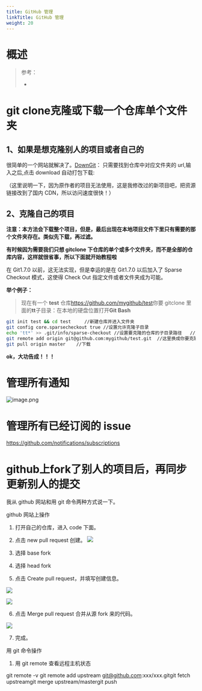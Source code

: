```yaml
---
title: GitHub 管理
linkTitle: GitHub 管理
weight: 20
---
```


# 概述

> 参考：
>
> -

# git clone克隆或下载一个仓库单个文件夹

## 1、如果是想克隆别人的项目或者自己的

很简单的一个网站就解决了。[DownGit](http://downgit.zhoudaxiaa.com)： 只需要找到仓库中对应文件夹的 url,输入之后,点击 download 自动打包下载:

（这里说明一下，因为原作者的项目无法使用，这是我修改过的新项目吧，把资源链接改到了国内 CDN，所以访问速度很快！）

## 2、克隆自己的项目

**注意：本方法会下载整个项目，但是，最后出现在本地项目文件下里只有需要的那个文件夹存在。类似先下载，再过滤。**

**有时候因为需要我们只想 gitclone 下仓库的单个或多个文件夹，而不是全部的仓库内容，这样就很省事，所以下面就开始教程啦**

在 Git1.7.0 以前，这无法实现，但是幸运的是在 Git1.7.0 以后加入了 Sparse Checkout 模式，这使得 Check Out 指定文件或者文件夹成为可能。

**举个例子：**

> 现在有一个 **test** 仓库<https://github.com/mygithub/test>你要 gitclone 里面的**tt**子目录：在本地的硬盘位置打开**Git Bash**

```bash
git init test && cd test     //新建仓库并进入文件夹
git config core.sparsecheckout true //设置允许克隆子目录
echo 'tt*' >> .git/info/sparse-checkout //设置要克隆的仓库的子目录路径   //空格别漏
git remote add origin git@github.com:mygithub/test.git  //这里换成你要克隆的项目和库
git pull origin master    //下载
```

**ok，大功告成！！！**

# 管理所有通知

![image.png](https://notes-learning.oss-cn-beijing.aliyuncs.com/cplu4a/1662610871922-964b6726-be46-4fc9-b450-f3705aed8174.png)

# 管理所有已经订阅的 issue

<https://github.com/notifications/subscriptions>

# github上fork了别人的项目后，再同步更新别人的提交

我从 github 网站和用 git 命令两种方式说一下。

github 网站上操作

1. 打开自己的仓库，进入 code 下面。
2. 点击 new pull request 创建。
![](https://notes-learning.oss-cn-beijing.aliyuncs.com/np6g3g/1616903559723-76f8c4f1-6c02-4145-829f-4b8ddb92de72.jpeg)

3. 选择 base fork

4. 选择 head fork

5. 点击 Create pull request，并填写创建信息。

![](https://notes-learning.oss-cn-beijing.aliyuncs.com/np6g3g/1616903559704-28a10f3c-1397-40f9-9c67-0d9bc61da316.jpeg)

![](https://notes-learning.oss-cn-beijing.aliyuncs.com/np6g3g/1616903559698-ff01b1e5-f9b9-406a-938b-3fca1309a5c0.jpeg)

6. 点击 Merge pull request 合并从源 fork 来的代码。

![](https://notes-learning.oss-cn-beijing.aliyuncs.com/np6g3g/1616903559689-63e77098-f4a1-4ea4-84c4-f514f4642fec.jpeg)

7. 完成。

用 git 命令操作

1. 用 git remote 查看远程主机状态

git remote -v git remote add upstream git@github.com:xxx/xxx.gitgit fetch upstreamgit merge upstream/mastergit push
